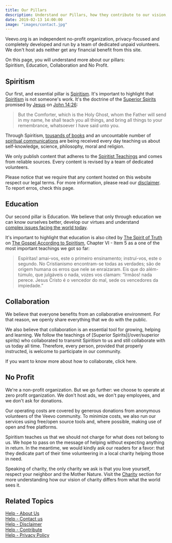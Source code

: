 ```yaml
---
title: Our Pillars
description: Understand our Pillars, how they contribute to our vision, how they orient and prepare us to the future.
date: 2019-02-13 14:00:00
image: "images/contact.jpg"
---
```


Veevo.org is an independent no-profit organization, privacy-focused and completely
developed and run by a team of dedicated unpaid volunteers. We don't host ads
neither get any financial benefit from this site. 

On this page, you will understand more about our pillars:  
Spiritism, Education, Collaboration and No Profit.

## Spiritism
Our first, and essential pillar is [Spiritism](/spiritism). It's important to highlight
that [Spiritism](/spiritism) is not someone's work. It's the doctrine of the
[Superior Spirits](/about/superior-spirits) promised by [Jesus](/about/jesus) on
[John 14:26](/gospel/jo/14/26): 

> But the Comforter, which is the Holy Ghost, whom the Father will send in my
name, he shall teach you all things, and bring all things to your remembrance,
whatsoever I have said unto you.

Through Spiritism, [tousands of books](/books) and an uncountable number of
[spiritual communications](/spiritism/mediumship/communication) are being
received every day teaching us about self-knowledge, science, philosophy, moral
and religion.

We only publish content that adheres to the [Spiritist Teachings](/spiritism/teachings)
and comes from reliable sources. Every content is revised by a team of dedicated
volunteers.

Please notice that we require that any content hosted on this website respect
our legal terms. For more information, please read our [disclaimer](../disclaimer).
To report erros, check this page.

## Education
Our second pillar is Education. We believe that only through education
we can know ourselves better, develop our virtues and understand  
[complex issues facing the world today](/vices).

It's important to highlight that education is also cited by [The Spirit of
Truth](/about/spirit-of-truth) on [The Gospel According to
Spiritism](/books/gospel-according-spiritism/5-5), Chapter VI - Item 5 as a
one of the most important teachings we got so far:

> Espíritas! amai-vos, este o primeiro ensinamento; instruí-vos, este o segundo. 
No Cristianismo encontram-se todas as verdades; são de origem humana os erros que nele se enraizaram. 
Eis que do além-túmulo, que julgáveis o nada, vozes vos clamam: “Irmãos! nada perece. 
Jesus Cristo é o vencedor do mal, sede os vencedores da impiedade.”

## Collaboration
We believe that everyone benefits from an collaborative environment. For that
reason, we openly share everything that we do with the public.

We also believe that collaboration is an essential tool for growing, helping
and learning. We follow the teachings of [Superior Spirits](/over/superior spirits)
who collaborated to transmit Spiritism to us and still collaborate with us today all
time. Therefore, every person, provided that properly instructed, is welcome to
participate in our community.

If you want to know more about how to collaborate, click here.

## No Profit
We're a non-profit organization. But we go further: we choose to operate at zero
profit organization. We don't host ads, we don't pay employees, and we don't ask
for donations.

Our operating costs are covered by generous donations from anonymous volunteers
of the Veevo community. To minimize costs, we also run our services using
free/open source tools and, where possible, making use of open and free
platforms.

Spiritism teaches us that we should not charge for what does not belong to us.
We hope to pass on the message of helping without expecting anything in return.
In the meantime, we would kindly ask our readers for a favor: that they
dedicate part of their time volunteering in a local charity helping those in
need.

Speaking of charity, the only charity we ask is that you love yourself, respect
your neighbor and the Mother Nature. Visit the [Charity](/virtues/charity) section 
for more understanding how our vision of charity differs from what the world
sees it.

## Related Topics
[Help - About Us](/help/about-us)  
[Help - Contact us](/help/contact-us)  
[Help - Disclaimer](/help/disclaimer)  
[Help - Contribute](/contribute)  
[Help - Privacy Policy](../privacy)

